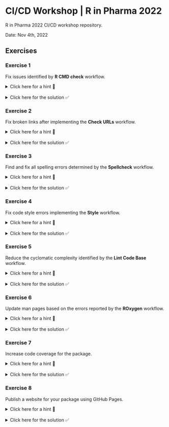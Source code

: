 # CI/CD Workshop | R in Pharma 2022

R in Pharma 2022 CI/CD workshop repository.

Date: Nov 4th, 2022

## Exercises

### Exercise 1

Fix issues identified by **R CMD check** workflow.

<details><summary>Click here for a hint 🔎</summary>
A unit test is failing for <code>hello.R</code>.
</details>

<br/>

<details><summary>Click here for the solution ✅</summary>
The expected message should be <code>Welcome to the R/Pharma CI/CD workshop!</code> (<code>R/Pharma</code> is missing from the message) in the <code>tests/testthat/test-hello.R</code> file.
</details>

### Exercise 2

Fix broken links after implementing the **Check URLs** workflow.

<details><summary>Click here for a hint 🔎</summary>
An R/Pharma link is broken in the <code>NEWS.md</code> file.
</details>

<br/>

<details><summary>Click here for the solution ✅</summary>
The rinpharma website domain is incorrectly set as <code>.xcom</code>. It should be <code>.com</code>.
</details>

### Exercise 3

Find and fix all spelling errors determined by the **Spellcheck** workflow.

<details><summary>Click here for a hint 🔎</summary>
One or more words are misspelled in the <code>NEWS.md</code> file.
</details>

<br/>

<details><summary>Click here for the solution ✅</summary>
The word <code>link</code> is misspelled as <code>linke</code> in <code>NEWS.md</code>.
The word <code>strangephrase</code> should be <code>strange phrase</code> in <code>NEWS.md</code>.
Fix the spelling first in the <code>NEWS.md</code> file.
Next, simply run <code>spelling::update_wordlist(confirm="Yes")</code> to add technical jargon to the wordlist.
</details>

### Exercise 4

Fix code style errors implementing the **Style** workflow.

<details><summary>Click here for a hint 🔎</summary>
There's a minor style issue in the <code>R/hello.R</code> file.
</details>

<br/>

<details><summary>Click here for the solution ✅</summary>
Simply run <code>styler::style_file("R/hello.R")</code> to automatically style the file.
</details>

### Exercise 5

Reduce the cyclomatic complexity identified by the **Lint Code Base** workflow.

<details><summary>Click here for a hint 🔎</summary>
The issue is manifested in the <code>R/hello.R</code> file.
</details>

<br/>

<details><summary>Click here for the solution ✅</summary>
Reduce the number of if statements to reduce the cyclomatic complexity in the <code>R/hello.R</code> file for the <code>linter_ex()</code> function.
Run <code>styler::style_file("R/hello.R")</code> to fix style issues, if any.
Then, run <code>lintr::lint_package()</code> iteratively to determine whether the issue has been resolved.
</details>

### Exercise 6

Update man pages based on the errors reported by the **ROxygen** workflow.

<details><summary>Click here for a hint 🔎</summary>
Function documentation is not up-to-date for <code>R/cicdworkshop-package.R</code> and the <code>linter_ex()</code> function.
</details>

<br/>

<details><summary>Click here for the solution ✅</summary>
Simply run <code>roxygen2::roxygenize('.', roclets = c('rd', 'collate', 'namespace'))</code> or <code>devtools::document()</code> to automatically update all man pages.
</details>

### Exercise 7

Increase code coverage for the package.

<details><summary>Click here for a hint 🔎</summary>
Add a simple unit test for the <code>linter_ex()</code> function defined in the <code>R/hello.R</code> file.
</details>

<br/>

<details><summary>Click here for the solution ✅</summary>
Run <code>covr::package_coverage()</code> to note the current code coverage.

In the <code>tests/testthat/test-hello.R</code> file, add the following test:

<pre>
test_that("linter_ex is surprised", {
  expect_message(
    linter_ex("lint"),
    "^Whoa!\\n"
  )
})
</pre>

Run tests locally by executing <code>devtools::test()</code> to make sure that the tests succeed.

Then, run <code>covr::package_coverage()</code> to see that the code coverage has increased.
</details>

### Exercise 8

Publish a website for your package using GitHub Pages.

<details><summary>Click here for a hint 🔎</summary>
Update the <code>_pkgdown.yml</code> and add the <b>pkgdown</b> workflow.
</details>

<br/>

<details><summary>Click here for the solution ✅</summary>
Update the <code>url</code> by replacing <code>pharmaverse</code> with your GitHub username and repository name.
</details>
